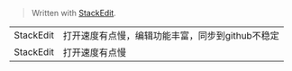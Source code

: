 


> Written with [StackEdit](https://stackedit.io/).
> 
|  |  |
|--|--|
| StackEdit | 打开速度有点慢，编辑功能丰富，同步到github不稳定 |
| StackEdit | 打开速度有点慢 |

<!--stackedit_data:
eyJoaXN0b3J5IjpbOTU3OTQ0NDE5XX0=
-->